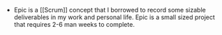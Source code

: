 - Epic is a [[Scrum]] concept that I borrowed to record some sizable deliverables in my work and personal life. Epic is a small sized project that requires 2-6 man weeks to complete.
